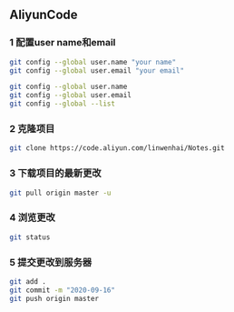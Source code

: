 ## AliyunCode

### 1 配置user name和email

```bash
git config --global user.name "your name"
git config --global user.email "your email"
```

```bash
git config --global user.name
git config --global user.email
git config --global --list
```



### 2 克隆项目

```bash
git clone https://code.aliyun.com/linwenhai/Notes.git
```



### 3 下载项目的最新更改

```bash
git pull origin master -u
```



### 4 浏览更改

```bash
git status
```



### 5 提交更改到服务器

```bash
git add .
git commit -m "2020-09-16"
git push origin master
```

